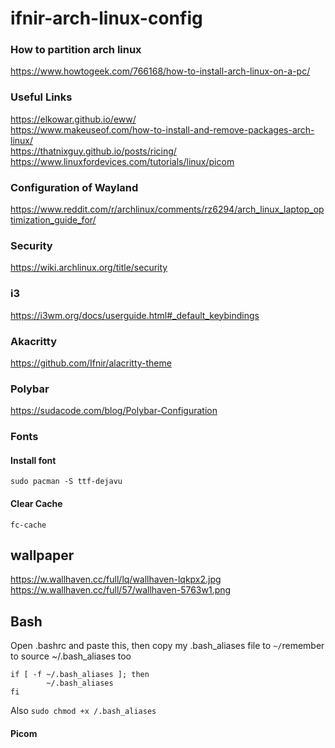 # ifnir-arch-linux-config

### How to partition arch linux
https://www.howtogeek.com/766168/how-to-install-arch-linux-on-a-pc/

### Useful Links
https://elkowar.github.io/eww/  
https://www.makeuseof.com/how-to-install-and-remove-packages-arch-linux/  
https://thatnixguy.github.io/posts/ricing/
https://www.linuxfordevices.com/tutorials/linux/picom

### Configuration of Wayland
https://www.reddit.com/r/archlinux/comments/rz6294/arch_linux_laptop_optimization_guide_for/

### Security
https://wiki.archlinux.org/title/security

### i3

https://i3wm.org/docs/userguide.html#_default_keybindings  

### Akacritty
https://github.com/Ifnir/alacritty-theme 

### Polybar
https://sudacode.com/blog/Polybar-Configuration 

### Fonts
#### Install font
`sudo pacman -S ttf-dejavu`
#### Clear Cache
`fc-cache`

## wallpaper
https://w.wallhaven.cc/full/lq/wallhaven-lqkpx2.jpg
https://w.wallhaven.cc/full/57/wallhaven-5763w1.png

## Bash
Open .bashrc and paste this, then copy my .bash_aliases file to `~/`remember to source ~/.bash_aliases too 
```
if [ -f ~/.bash_aliases ]; then
        ~/.bash_aliases
fi
```

Also ```sudo chmod +x /.bash_aliases```
#### Picom
